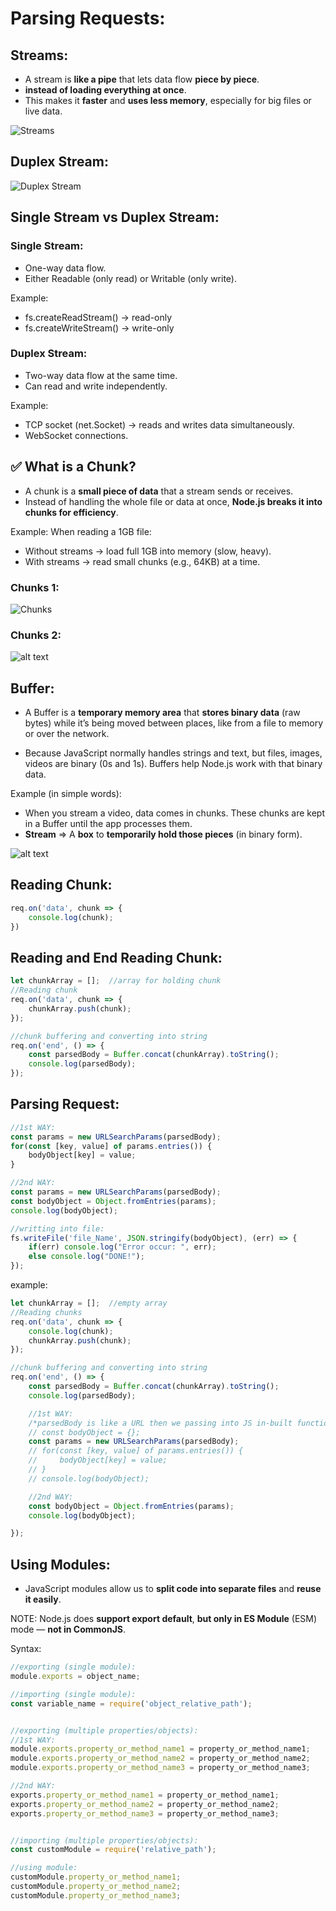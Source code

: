 # Parsing Requests:

## Streams:
* A stream is **like a pipe** that lets data flow **piece by piece**.
* **instead of loading everything at once**.
* This makes it **faster** and **uses less memory**, especially for big files or live data.

![Streams](image.png)

## Duplex Stream:
![Duplex Stream](image-1.png)


## Single Stream vs Duplex Stream:

### Single Stream:
* One-way data flow.
* Either Readable (only read) or Writable (only write).

Example:
* fs.createReadStream() → read-only
* fs.createWriteStream() → write-only

### Duplex Stream:
* Two-way data flow at the same time.
* Can read and write independently.

Example:
* TCP socket (net.Socket) → reads and writes data simultaneously.
* WebSocket connections.


## ✅ What is a Chunk?
* A chunk is a **small piece of data** that a stream sends or receives.
* Instead of handling the whole file or data at once, **Node.js breaks it into chunks for efficiency**.

Example:
When reading a 1GB file:
* Without streams → load full 1GB into memory (slow, heavy).
* With streams → read small chunks (e.g., 64KB) at a time.

### Chunks 1:
![Chunks](image-2.png)

### Chunks 2:
![alt text](image-3.png)


## Buffer:
* A Buffer is a **temporary memory area** that **stores binary data** (raw bytes) while it’s being moved between places, like from a file to memory or over the network.

* Because JavaScript normally handles strings and text, but files, images, videos are binary (0s and 1s). Buffers help Node.js work with that binary data.

Example (in simple words): 
* When you stream a video, data comes in chunks. These chunks are kept in a Buffer until the app processes them.
* **Stream** => A **box** to **temporarily hold those pieces** (in binary form).

![alt text](image-4.png)


## Reading Chunk:
```js
req.on('data', chunk => {
    console.log(chunk);
})
```


## Reading and End Reading Chunk:
```js
let chunkArray = [];  //array for holding chunk
//Reading chunk
req.on('data', chunk => {
    chunkArray.push(chunk);
});

//chunk buffering and converting into string
req.on('end', () => {
    const parsedBody = Buffer.concat(chunkArray).toString();
    console.log(parsedBody);
});
```


## Parsing Request:
```js
//1st WAY:
const params = new URLSearchParams(parsedBody);
for(const [key, value] of params.entries()) {
    bodyObject[key] = value;
}

//2nd WAY:
const params = new URLSearchParams(parsedBody);
const bodyObject = Object.fromEntries(params);
console.log(bodyObject);

//writting into file:
fs.writeFile('file_Name', JSON.stringify(bodyObject), (err) => {
    if(err) console.log("Error occur: ", err);
    else console.log("DONE!");
});
```

example:
```js
let chunkArray = [];  //empty array
//Reading chunks
req.on('data', chunk => {
    console.log(chunk);
    chunkArray.push(chunk);
});

//chunk buffering and converting into string
req.on('end', () => {
    const parsedBody = Buffer.concat(chunkArray).toString();
    console.log(parsedBody);

    //1st WAY:
    /*parsedBody is like a URL then we passing into JS in-built function called "URLSearchParams" and applying for-of loop and storing values into emmptyObject called "bodyObject"*/
    // const bodyObject = {};
    const params = new URLSearchParams(parsedBody);
    // for(const [key, value] of params.entries()) {
    //     bodyObject[key] = value;
    // }
    // console.log(bodyObject);

    //2nd WAY:
    const bodyObject = Object.fromEntries(params);
    console.log(bodyObject);

});
```


## Using Modules:
* JavaScript modules allow us to **split code into separate files** and **reuse it easily**.

NOTE: Node.js does **support export default**, **but only in ES Module** (ESM) mode — **not in CommonJS**.

Syntax:
```js
//exporting (single module):
module.exports = object_name;

//importing (single module):
const variable_name = require('object_relative_path');


//exporting (multiple properties/objects):
//1st WAY:
module.exports.property_or_method_name1 = property_or_method_name1;
module.exports.property_or_method_name2 = property_or_method_name2;
module.exports.property_or_method_name3 = property_or_method_name3;

//2nd WAY:
exports.property_or_method_name1 = property_or_method_name1;
exports.property_or_method_name2 = property_or_method_name2;
exports.property_or_method_name3 = property_or_method_name3;


//importing (multiple properties/objects):
const customModule = require('relative_path');

//using module:
customModule.property_or_method_name1;
customModule.property_or_method_name2;
customModule.property_or_method_name3;
```